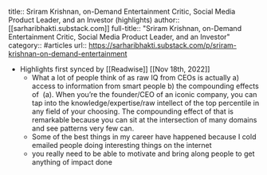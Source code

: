 title:: Sriram Krishnan, on-Demand Entertainment Critic, Social Media Product Leader, and an Investor (highlights)
author:: [[sarharibhakti.substack.com]]
full-title:: "Sriram Krishnan, on-Demand Entertainment Critic, Social Media Product Leader, and an Investor"
category:: #articles
url:: https://sarharibhakti.substack.com/p/sriram-krishnan-on-demand-entertainment

- Highlights first synced by [[Readwise]] [[Nov 18th, 2022]]
	- What a lot of people think of as raw IQ from CEOs is actually a) access to information from smart people b) the compounding effects of  (a). When you’re the founder/CEO of an iconic company, you can tap into the knowledge/expertise/raw intellect of the top percentile in any field of your choosing. The compounding effect of that is remarkable because you can sit at the intersection of many domains and see patterns very few can.
	- Some of the best things in my career have happened because I cold emailed people doing interesting things on the internet
	- you really need to be able to motivate and bring along people to get anything of impact done